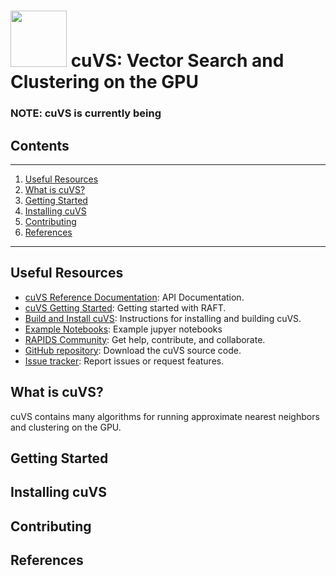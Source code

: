 # <div align="left"><img src="https://rapids.ai/assets/images/rapids_logo.png" width="90px"/>&nbsp;cuVS: Vector Search and Clustering on the GPU</div>

### NOTE: cuVS is currently being 

## Contents
<hr>

1. [Useful Resources](#useful-resources)
2. [What is cuVS?](#what-is-cuvs)
3. [Getting Started](#getting-started)
4. [Installing cuVS](#installing)
5. [Contributing](#contributing)
6. [References](#references)

<hr>

## Useful Resources

- [cuVS Reference Documentation](https://docs.rapids.ai/api/cuvs/stable/): API Documentation.
- [cuVS Getting Started](./docs/source/quick_start.md): Getting started with RAFT.
- [Build and Install cuVS](./docs/source/build.md): Instructions for installing and building cuVS.
- [Example Notebooks](./notebooks): Example jupyer notebooks
- [RAPIDS Community](https://rapids.ai/community.html): Get help, contribute, and collaborate.
- [GitHub repository](https://github.com/rapidsai/cuvs): Download the cuVS source code.
- [Issue tracker](https://github.com/rapidsai/cuvs/issues): Report issues or request features.

## What is cuVS?

cuVS contains many algorithms for running approximate nearest neighbors and clustering on the GPU.

## Getting Started



## Installing cuVS

## Contributing

## References

